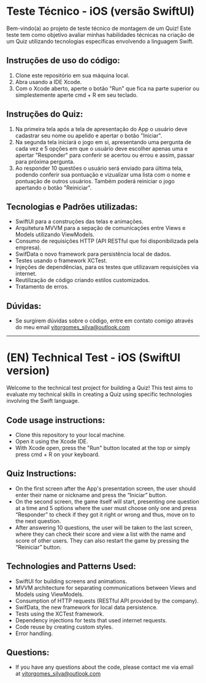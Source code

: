 # Teste Técnico - iOS (versão SwiftUI)

Bem-vindo(a) ao projeto de teste técnico de montagem de um Quiz! Este teste tem como objetivo avaliar minhas habilidades técnicas na criação de um Quiz utilizando tecnologias específicas envolvendo a linguagem Swift.

## Instruções de uso do código:

1. Clone este repositório em sua máquina local.
2. Abra usando a IDE Xcode.
3. Com o Xcode aberto, aperte o botão "Run" que fica na parte superior ou simplestemente aperte cmd + R em seu teclado.

## Instruções do Quiz:

1. Na primeira tela após a tela de apresentação do App o usuário deve cadastrar seu nome ou apelido e apertar o botão "Iniciar".
2. Na segunda tela iniciará o jogo em si, apresentando uma pergunta de cada vez e 5 opções em que o usuário deve escolher apenas uma e apertar "Responder" para conferir se acertou ou errou e assim, passar para próxima pergunta.
3. Ao responder 10 questões o usuário será enviado para última tela, podendo conferir sua pontuação e vizualizar uma lista com o nome e pontuação de outros usuários. Também poderá reiniciar o jogo apertando o botão "Reiniciar".

## Tecnologias e Padrões utilizadas:

- SwiftUI para a construções das telas e animações.
- Arquitetura MVVM para a sepação de comunicações entre Views e Models utilizando ViewModels.
- Consumo de requisições HTTP (API RESTful que foi disponibilizada pela empresa).
- SwifData o novo framework para persistência local de dados.
- Testes usando o framework XCTest.
- Injeções de dependências, para os testes que utilizavam requisições via internet.
- Reutilização de código criando estilos customizados.
- Tratamento de erros.

## Dúvidas:

- Se surgirem dúvidas sobre o código, entre em contato comigo através do meu email vitorgomes_silva@outlook.com

---

# (EN) Technical Test - iOS (SwiftUI version)

Welcome to the technical test project for building a Quiz! This test aims to evaluate my technical skills in creating a Quiz using specific technologies involving the Swift language.

## Code usage instructions:

- Clone this repository to your local machine.
- Open it using the Xcode IDE.
- With Xcode open, press the "Run" button located at the top or simply press cmd + R on your keyboard.

## Quiz Instructions:

- On the first screen after the App's presentation screen, the user should enter their name or nickname and press the “Iniciar” button.
- On the second screen, the game itself will start, presenting one question at a time and 5 options where the user must choose only one and press “Responder” to check if they got it right or wrong and thus, move on to the next question.
- After answering 10 questions, the user will be taken to the last screen, where they can check their score and view a list with the name and score of other users. They can also restart the game by pressing the “Reiniciar” button.

## Technologies and Patterns Used:

- SwiftUI for building screens and animations.
- MVVM architecture for separating communications between Views and Models using ViewModels.
- Consumption of HTTP requests (RESTful API provided by the company).
- SwifData, the new framework for local data persistence.
- Tests using the XCTest framework.
- Dependency injections for tests that used internet requests.
- Code reuse by creating custom styles.
- Error handling.

## Questions:

- If you have any questions about the code, please contact me via email at vitorgomes_silva@outlook.com
